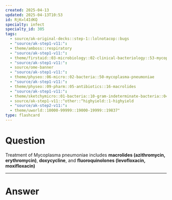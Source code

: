 ```yaml
---
created: 2025-04-13
updated: 2025-04-13T10:53
id: RjK=l4IdKQ
specialty: infect
specialty_id: 305
tags:
  - source/ak-original-decks::step-1::lolnotacop::bugs
  - "source/ak-step1-v11:": 
  - theme/amboss::respiratory
  - "source/ak-step1-v11:": 
  - theme/firstaid::03-microbiology::02-clinical-bacteriology::53-mycoplasma-pneumoniae
  - "source/ak-step1-v11:": 
  - source/ome-banner
  - "source/ak-step1-v11:": 
  - theme/physeo::06-micro::02-bacteria::50-mycoplasma-pneumoniae
  - "source/ak-step1-v11:": 
  - theme/physeo::09-pharm::05-antibiotics::16-macrolides
  - "source/ak-step1-v11:": 
  - theme/sketchymicro::01-bacteria::10-gram-indeterminate-bacteria::04-mycoplasma-pneumoniae
  - source/ak-step1-v11::^other::^highyield::1-highyield
  - "source/ak-step2-v11:": 
  - theme/uworld::10000-99999::19000-19999::19837"
type: flashcard
---
```


# Question
Treatment of Mycoplasma pneumoniae includes **macrolides (azithromycin, erythromycin)**, **doxycycline**, and **fluoroquinolones (levofloxacin, moxifloxacin)**

---

# Answer
